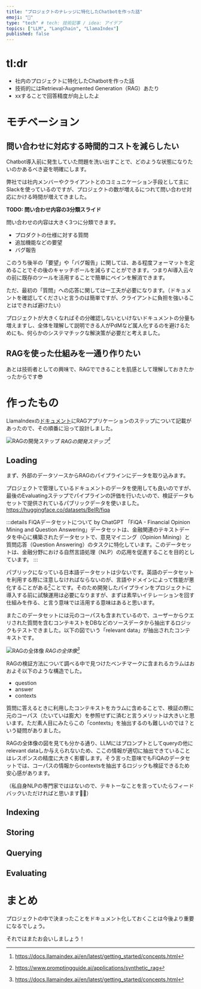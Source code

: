 ```yaml
---
title: "プロジェクトのナレッジに特化したChatbotを作った話"
emoji: "🦙"
type: "tech" # tech: 技術記事 / idea: アイデア
topics: ["LLM", "LangChain", "LlamaIndex"]
published: false
---
```


# tl:dr
- 社内のプロジェクトに特化したChatbotを作った話
- 技術的にはRetrieval-Augmented Generation（RAG）あたり
- xxすることで回答精度が向上したよ

# モチベーション
## 問い合わせに対応する時間的コストを減らしたい
Chatbot導入前に発生していた問題を洗い出すことで、どのような状態になりたいのかあるべき姿を明確にします。

弊社では社内メンバーやクライアントとのコミュニケーション手段として主にSlackを使っているのですが、プロジェクトの数が増えるにつれて問い合わせ対応にかける時間が増えてきました。

**TODO: 問い合わせ内容の3分類スライド**

問い合わせの内容は大きく3つに分類できます。
- プロダクトの仕様に対する質問
- 追加機能などの要望
- バグ報告

このうち後半の「要望」や「バグ報告」に関しては、ある程度フォーマットを定めることでその後のキャッチボールを減らすことができます。つまりAI導入云々の前に既存のツールを活用することで簡単にペインを解消できます。

ただ、最初の「質問」への応答に関しては一工夫が必要になります。（ドキュメントを確認してくださいと言うのは簡単ですが、クライアントに負担を強いることはできれば避けたい）

プロジェクトが大きくなればその分確認しないといけないドキュメントの分量も増えますし、全体を理解して説明できる人がPdMなど属人化するのを避けるためにも、何らかのシステマチックな解決策が必要だと考えました。

## RAGを使った仕組みを一通り作りたい
あとは技術者としての興味で、RAGでできることを肌感として理解しておきたかったからです😎


# 作ったもの
LlamaIndexの[ドキュメント](https://docs.llamaindex.ai/en/latest/getting_started/concepts.html)にRAGアプリケーションのステップについて記載があったので、その順番に沿って設計しました。

![RAGの開発ステップ](https://docs.llamaindex.ai/en/latest/_images/stages.png)
*RAGの開発ステップ[^1]*

## Loading
まず、外部のデータソースからRAGのパイプラインにデータを取り込みます。

プロジェクトで管理しているドキュメントのデータを使用しても良いのですが、最後のEvaluatingステップでパイプラインの評価を行いたいので、検証データもセットで提供されているパブリックデータを使いました。
https://huggingface.co/datasets/BeIR/fiqa

:::details FiQAデータセットについて by ChatGPT
「FiQA - Financial Opinion Mining and Question Answering」データセットは、金融関連のテキストデータを中心に構築されたデータセットで、意見マイニング（Opinion Mining）と質問応答（Question Answering）のタスクに特化しています。このデータセットは、金融分野における自然言語処理（NLP）の応用を促進することを目的としています。
:::

パブリックになっている日本語データセットは少ないです。英語のデータセットを利用する際に注意しなければならないのが、言語やドメインによって性能が悪化することがある[^2]ことです。そのため開発したパイプラインをプロジェクトに導入する前に試験運用は必要になりますが、まずは素早いイテレーションを回す仕組みを作る、と言う意味では活用する意味はあると思います。

またこのデータセットには元のコーパスも含まれているので、ユーザーからクエリされた質問を含むコンテキストをDBなどのソースデータから抽出するロジックもテストできました。以下の図でいう「relevant data」が抽出されたコンテキストです。

![RAGの全体像](https://docs.llamaindex.ai/en/latest/_images/basic_rag.png)
*RAGの全体像[^1]*

RAGの検証方法について調べる中で見つけたベンチマークに含まれるカラムはおおよそ以下のような構造でした。
- question
- answer
- contexts

質問に答えるときに利用したコンテキストをカラムに含めることで、検証の際に元のコーパス（たいていは膨大）を参照せずに済むと言うメリットは大きいと思います。ただ素人目にみたらこの「contexts」を抽出するのも難しいのでは？という疑問がありました。

RAGの全体像の図を見ても分かる通り、LLMにはプロンプトとしてqueryの他にrelevant dataしか与えられないため、ここの情報が適切に抽出できていることはレスポンスの精度に大きく影響します。そう言った意味でもFiQAのデータセットでは、コーパスの情報からcontextsを抽出するロジックも検証できるため安心感があります。

（私自身NLPの専門家でははないので、テキトーなことを言っていたらフィードバックいただければと思います🙇‍♂️）

## Indexing


## Storing

## Querying

## Evaluating

# まとめ
プロジェクトの中で決まったことをドキュメント化しておくことは今後より重要になるでしょう。

それではまたお会いしましょう！

[^1]: https://docs.llamaindex.ai/en/latest/getting_started/concepts.html
[^2]: https://www.promptingguide.ai/applications/synthetic_rag
